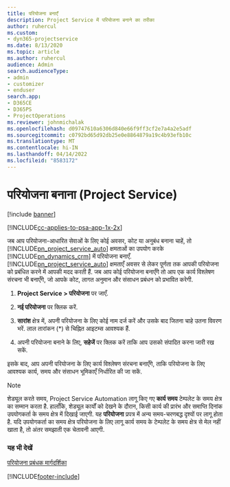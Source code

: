 ```yaml
---
title: परियोजना बनाएँ
description: Project Service में परियोजना बनाने का तरीका
author: ruhercul
ms.custom:
- dyn365-projectservice
ms.date: 8/13/2020
ms.topic: article
ms.author: ruhercul
audience: Admin
search.audienceType:
- admin
- customizer
- enduser
search.app:
- D365CE
- D365PS
- ProjectOperations
ms.reviewer: johnmichalak
ms.openlocfilehash: d09747610a6306d840e66f9ff3cf2e7a4a2e5adf
ms.sourcegitcommit: c0792bd65d92db25e0e8864879a19c4b93efb10c
ms.translationtype: MT
ms.contentlocale: hi-IN
ms.lasthandoff: 04/14/2022
ms.locfileid: "8583172"
---
```

# <a name="create-a-project-project-service"></a>परियोजना बनाना (Project Service)

[!include [banner](../includes/psa-now-project-operations.md)]

[!INCLUDE[cc-applies-to-psa-app-1x-2x](../includes/cc-applies-to-psa-app-1x-2x.md)]

जब आप परियोजना-आधारित सेवाओं के लिए कोई अवसर, कोट या अनुबंध बनाना चाहें, तो [!INCLUDE[pn_project_service_auto](../includes/pn-project-service-auto.md)] क्षमताओं का उपयोग करके [!INCLUDE[pn_dynamics_crm](../includes/pn-dynamics-crm.md)] में परियोजना बनाएँ. [!INCLUDE[pn_project_service_auto](../includes/pn-project-service-auto.md)] क्षमताएँ अवसर से लेकर पूर्णता तक आपकी परियोजना को प्रबंधित करने में आपकी मदद करती हैं. जब आप कोई परियोजना बनाएँगे तो आप एक कार्य विश्लेषण संरचना भी बनाएँगे, जो आपके कोट, लागत अनुमान और संसाधन प्रबंधन को प्रभावित करेगी.  
  
1.  **Project Service > परियोजना** पर जाएँ.  
  
2.  **नई परियोजना** पर क्लिक करें.  
  
3.  **सारांश** क्षेत्र में, अपनी परियोजना के लिए कोई नाम दर्ज करें और उसके बाद जितना चाहे उतना विवरण भरें. लाल तारांकन (*) से चिह्नित आइटम्स आवश्यक हैं.  
  
4.  अपनी परियोजना बनाने के लिए, **सहेजें** पर क्लिक करें ताकि आप उसको संपादित करना जारी रख सकें.  
  
इसके बाद, आप अपनी परियोजना के लिए कार्य विश्लेषण संरचना बनाएँगे, ताकि परियोजना के लिए आवश्यक कार्य, समय और संसाधन भूमिकाएँ निर्धारित की जा सकें.  

> [!NOTE]
> शेड्यूल करते समय, Project Service Automation लागू किए गए **कार्य समय** टेम्पलेट के समय क्षेत्र का सम्मान करता है. हालाँकि, शेड्यूल कार्यों को देखने के दौरान, किसी कार्य की प्रारंभ और समाप्ति दिनांक उपयोगकर्ता के समय क्षेत्र में दिखाई जाएगी. यह **परियोजना** प्रपत्र में अन्य समय-चरणबद्ध दृश्यों पर लागू होता है. यदि उपयोगकर्ता का समय क्षेत्र परियोजना के लिए लागू कार्य समय के टेम्पलेट के समय क्षेत्र से मेल नहीं खाता है, तो अंतर समझाती एक चेतावनी आएगी. 
  
### <a name="see-also"></a>यह भी देखें  
 [परियोजना प्रबंधक मार्गदर्शिका](../psa/project-manager-guide.md)


[!INCLUDE[footer-include](../includes/footer-banner.md)]
